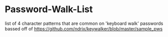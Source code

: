 # Password-Walk-List
list of 4 character patterns that are common on 'keyboard walk' passwords
bassed off of https://github.com/ndrix/keywalker/blob/master/sample_pws

